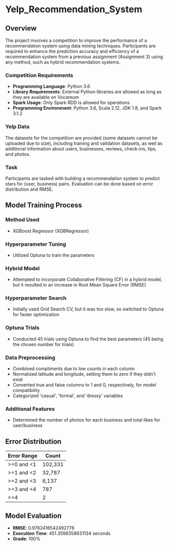 # Yelp_Recommendation_System

## Overview
The project involves a competition to improve the performance of a recommendation system using data mining techniques. Participants are required to enhance the prediction accuracy and efficiency of a recommendation system from a previous assignment (Assignment 3) using any method, such as hybrid recommendation systems.

### Competition Requirements
- **Programming Language**: Python 3.6
- **Library Requirements**: External Python libraries are allowed as long as they are available on Vocareum
- **Spark Usage**: Only Spark RDD is allowed for operations
- **Programming Environment**: Python 3.6, Scala 2.12, JDK 1.8, and Spark 3.1.2

### Yelp Data
The datasets for the competition are provided (some datasets cannot be uploaded due to size), including training and validation datasets, as well as additional information about users, businesses, reviews, check-ins, tips, and photos.

### Task
Participants are tasked with building a recommendation system to predict stars for (user, business) pairs. Evaluation can be done based on error distribution and RMSE.

## Model Training Process

### Method Used
- XGBoost Regressor (XGBRegressor)

### Hyperparameter Tuning
- Utilized Optuna to train the parameters

### Hybrid Model
- Attempted to incorporate Collaborative Filtering (CF) in a hybrid model, but it resulted in an increase in Root Mean Square Error (RMSE)

### Hyperparameter Search
- Initially used Grid Search CV, but it was too slow, so switched to Optuna for faster optimization

### Optuna Trials
- Conducted 45 trials using Optuna to find the best parameters (45 being the chosen number for trials)

### Data Preprocessing
- Combined compliments due to low counts in each column
- Normalized latitude and longitude, setting them to zero if they didn't exist
- Converted true and false columns to 1 and 0, respectively, for model compatibility
- Categorized 'casual', 'formal', and 'dressy' variables

### Additional Features
- Determined the number of photos for each business and total likes for user/business

## Error Distribution

| Error Range     | Count   |
|-----------------|---------|
| >=0 and <1      | 102,331 |
| >=1 and <2      | 32,787  |
| >=2 and <3      | 6,137   |
| >=3 and <4      | 787     |
| >=4             | 2       |

## Model Evaluation

- **RMSE**: 0.9762416542492776
- **Execution Time**: 451.3598358631134 seconds
- **Grade**: 100%


